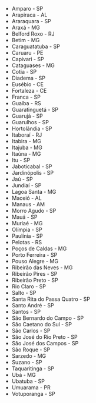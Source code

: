 * Amparo - SP
* Arapiraca - AL
* Araraquara - SP
* Araxá - MG
* Belford Roxo - RJ
* Betim - MG
* Caraguatatuba - SP
* Caruaru - PE
* Capivari - SP  
* Cataguases - MG
* Cotia - SP
* Diadema - SP
* Eusébio - CE
* Fortaleza - CE
* Franca - SP
* Guaíba - RS
* Guaratinguetá - SP
* Guarujá - SP
* Guarulhos - SP
* Hortolândia - SP
* Itaboraí - RJ
* Itabira - MG
* Itajuba - MG
* Itaúna - MG
* Itu - SP
* Jaboticabal - SP
* Jardinópolis - SP
* Jaú - SP
* Jundiaí - SP
* Lagoa Santa - MG
* Maceió - AL
* Manaus - AM
* Morro Agudo - SP
* Mauá - SP
* Muriaé - MG
* Olímpia - SP
* Paulínia - SP
* Pelotas - RS
* Poços de Caldas - MG
* Porto Ferreira - SP
* Pouso Alegre - MG
* Ribeirão das Neves - MG
* Ribeirão Pires - SP
* Ribeirão Preto - SP
* Rio Claro - SP
* Salto - SP
* Santa Rita do Passa Quatro - SP
* Santo André - SP
* Santos - SP
* São Bernardo do Campo - SP
* São Caetano do Sul - SP
* São Carlos - SP
* São José do Rio Preto - SP
* São José dos Campos - SP
* São Roque - SP
* Sarzedo - MG
* Suzano - SP
* Taquaritinga - SP
* Ubá - MG
* Ubatuba - SP
* Umuarama - PR
* Votuporanga - SP
